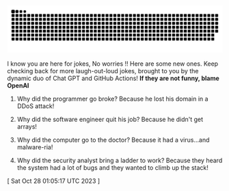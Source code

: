 <picture>
  <source media="(prefers-color-scheme: dark)" srcset="https://raw.githubusercontent.com/platane/platane/output/github-contribution-grid-snake-dark.svg">
  <source media="(prefers-color-scheme: light)" srcset="https://raw.githubusercontent.com/platane/platane/output/github-contribution-grid-snake.svg">
  <img alt="github contribution grid snake animation" src="https://raw.githubusercontent.com/platane/platane/output/github-contribution-grid-snake.svg">
</picture>


I know you are here for jokes, No worries !!
Here are some new ones. Keep checking back for more laugh-out-loud jokes, brought to you by the dynamic duo of Chat GPT and GitHub Actions! __If they are not funny, blame OpenAI__
 
1. Why did the programmer go broke? Because he lost his domain in a DDoS attack!

2. Why did the software engineer quit his job? Because he didn't get arrays!

3. Why did the computer go to the doctor? Because it had a virus...and malware-ria!

4. Why did the security analyst bring a ladder to work? Because they heard the system had a lot of bugs and they wanted to climb up the stack!
 
[ 
Sat Oct 28 01:05:17 UTC 2023
 ]
